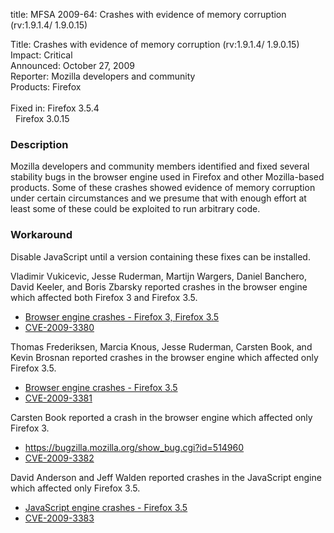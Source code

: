 title: MFSA 2009-64: Crashes with evidence of memory corruption (rv:1.9.1.4/ 1.9.0.15)

<p>
<span class="label">Title:</span>      Crashes with evidence of memory corruption (rv:1.9.1.4/ 1.9.0.15)<br/>
<span class="label">Impact:</span>     Critical<br/>
<span class="label">Announced:</span>  October 27, 2009<br/>
<span class="label">Reporter:</span>   Mozilla developers and community<br/>
<span class="label">Products:</span>   Firefox<br/>
<br/>
<span class="label">Fixed in:</span>   Firefox 3.5.4<br/>
<span class="label">&#160;</span>      Firefox 3.0.15<br/>
</p>


<h3>Description</h3>

<p>Mozilla developers and community members identified and fixed
several stability bugs in the browser engine used in Firefox and other
Mozilla-based products. Some of these crashes showed evidence of
memory corruption under certain circumstances and we presume that with
enough effort at least some of these could be exploited to run
arbitrary code.</p>

<h3>Workaround</h3>

<p>Disable JavaScript until a version containing these fixes can be
installed.</p>

<p>Vladimir Vukicevic, Jesse Ruderman, Martijn Wargers, Daniel
Banchero, David Keeler, and Boris Zbarsky reported crashes in the
browser engine which affected both Firefox 3 and Firefox 3.5.</p>
<ul>
  <li><a href="https://bugzilla.mozilla.org/buglist.cgi?bug_id=514776,497013,508927,509602,509244,489925,522030,454872">Browser engine crashes - Firefox 3, Firefox 3.5</a></li>
  <li><a class="ex-ref" href="http://cve.mitre.org/cgi-bin/cvename.cgi?name=CVE-2009-3380">CVE-2009-3380</a></li>
</ul>

<p>Thomas Frederiksen, Marcia Knous, Jesse Ruderman, Carsten Book, and
Kevin Brosnan reported crashes in the browser engine which affected
only Firefox 3.5.</p>
<ul>
  <li><a href="https://bugzilla.mozilla.org/buglist.cgi?bug_id=502168,513394,503196,516709,508057">Browser engine crashes - Firefox 3.5</a></li>
  <li><a class="ex-ref" href="http://cve.mitre.org/cgi-bin/cvename.cgi?name=CVE-2009-3381">CVE-2009-3381</a></li>
</ul>

<p>Carsten Book reported a crash in the browser engine which affected
only Firefox 3.</p>
<ul>
  <li><a href="https://bugzilla.mozilla.org/show_bug.cgi?id=514960">https://bugzilla.mozilla.org/show_bug.cgi?id=514960</a></li>
  <li><a class="ex-ref" href="http://cve.mitre.org/cgi-bin/cvename.cgi?name=CVE-2009-3382">CVE-2009-3382</a></li>
</ul>

<p>David Anderson and Jeff Walden reported crashes in the JavaScript
engine which affected only Firefox 3.5.</p>
<ul>
  <li><a href="https://bugzilla.mozilla.org/buglist.cgi?bug_id=510987,518675">JavaScript engine crashes - Firefox 3.5</a></li>
  <li><a class="ex-ref" href="http://cve.mitre.org/cgi-bin/cvename.cgi?name=CVE-2009-3383">CVE-2009-3383</a></li>
</ul>



